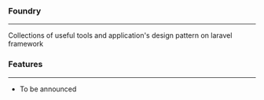 ### Foundry
---

Collections of useful tools and application's design pattern on laravel framework

### Features
---

- To be announced